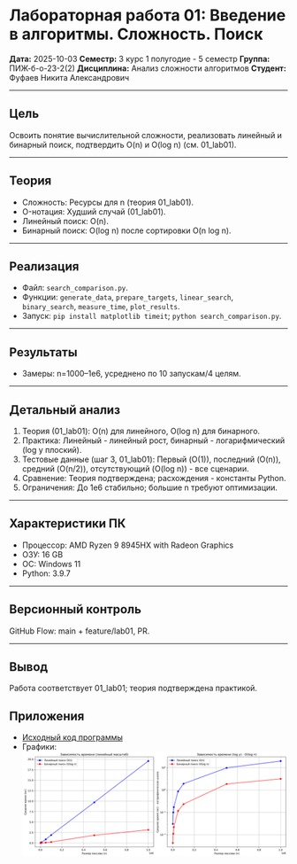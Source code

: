 # Лабораторная работа 01: Введение в алгоритмы. Сложность. Поиск

**Дата:** 2025-10-03
**Семестр:** 3 курс 1 полугодие - 5 семестр
**Группа:** ПИЖ-б-о-23-2(2)
**Дисциплина:** Анализ сложности алгоритмов
**Студент:** Фуфаев Никита Александрович  

---

## Цель
Освоить понятие вычислительной сложности, реализовать линейный и бинарный поиск, подтвердить O(n) и O(log n) (см. 01_lab01).

---

## Теория
- Сложность: Ресурсы для n (теория 01_lab01).
- O-нотация: Худший случай (01_lab01).
- Линейный поиск: O(n).
- Бинарный поиск: O(log n) после сортировки O(n log n).

---

## Реализация
- Файл: `search_comparison.py`.
- Функции: `generate_data`, `prepare_targets`, `linear_search`, `binary_search`, `measure_time`, `plot_results`.
- Запуск: `pip install matplotlib timeit`; `python search_comparison.py`.

---

## Результаты
- Замеры: n=1000–1e6, усреднено по 10 запускам/4 целям.

---

## Детальный анализ
1. Теория (01_lab01): O(n) для линейного, O(log n) для бинарного.
2. Практика: Линейный - линейный рост, бинарный - логарифмический (log y плоский).
3. Тестовые данные (шаг 3, 01_lab01): Первый (O(1)), последний (O(n)), средний (O(n/2)), отсутствующий (O(log n)) - все сценарии.
4. Сравнение: Теория подтверждена; расхождения - константы Python.
5. Ограничения: До 1e6 стабильно; большие n требуют оптимизации.

---

## Характеристики ПК
- Процессор: AMD Ryzen 9 8945HX with Radeon Graphics   
- ОЗУ: 16 GB 
- ОС: Windows 11
- Python: 3.9.7

---

## Версионный контроль
GitHub Flow: main + feature/lab01, PR.

---

## Вывод
Работа соответствует 01_lab01; теория подтверждена практикой.

## Приложения
- [Исходный код программы](./search_comparison.py) 
- Графики:
![(линейный + log y; log y подтверждает O(log n)). - search_time_comparison.png](./search_time_comparison.png)
